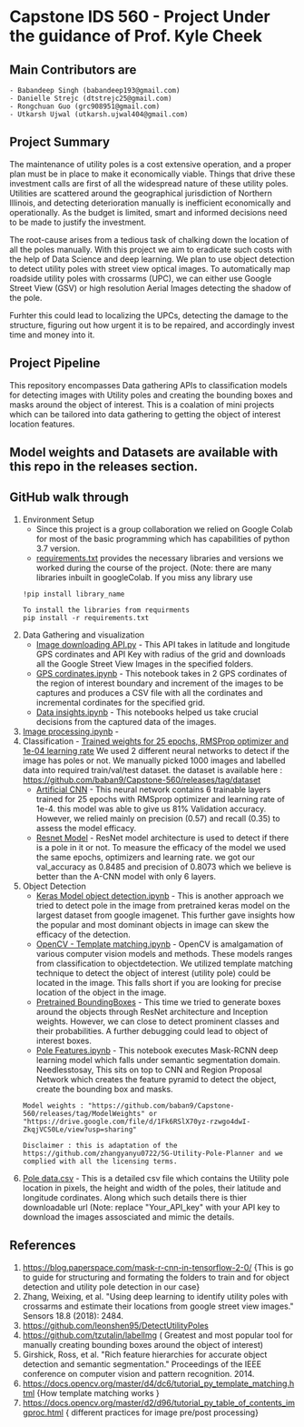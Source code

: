 # Capstone IDS 560 - Project Under the guidance of Prof. Kyle Cheek

## Main Contributors are 
    - Babandeep Singh (babandeep193@gmail.com)
    - Danielle Strejc (dtstrejc25@gmail.com)
    - Rongchuan Guo (grc908951@gmail.com)
    - Utkarsh Ujwal (utkarsh.ujwal404@gmail.com)

## Project Summary
The maintenance of utility poles is a cost extensive operation, and a proper plan must be in place to make it economically viable. Things that drive these investment calls are first of all the widespread nature of these utility poles. Utilities are scattered around the geographical jurisdiction of Northern Illinois, and detecting deterioration manually is inefficient economically and operationally. As the budget is limited, smart and informed decisions need to be made to justify the investment. 

The root-cause arises from a tedious task of chalking down the location of all the poles manually. With this project we aim to eradicate such costs with the help of Data Science and deep learning. We plan to use object detection to detect utility poles with street view optical images. To automatically map roadside utility poles with crossarms (UPC), we can either use Google Street View (GSV) or high resolution Aerial Images detecting the shadow of the pole. 

Furhter this could lead to localizing the UPCs, detecting the damage to the structure, figuring out how urgent it is to be repaired, and accordingly invest time and money into it.

## Project Pipeline

This repository encompasses Data gathering APIs to classification models for detecting images with Utility poles and creating the bounding boxes and masks around the object of interest. This is a coalation of mini projects which can be tailored into data gathering to getting the object of interest location features.

## Model weights and Datasets are available with this repo in the releases section. 

## GitHub walk through

1. Environment Setup 
    - Since this project is a group collaboration we relied on Google Colab for most of the basic programming which has capabilities of python 3.7 version.
    - [requirements.txt](https://github.com/baban9/Capstone-560/blob/main/Final%20Code%20and%20Data/requirements.txt) provides the necessary libraries and versions we worked during the course of the project. (Note: there are many libraries inbuilt in googleColab. If you miss any library use 
    ```
    !pip install library_name
    
    To install the libraries from requirments 
    pip install -r requirements.txt
    ```
2. Data Gathering and visualization 
    - [Image downloading API.py](https://github.com/baban9/Capstone-560/blob/main/Final%20Code%20and%20Data/get_images_api.py) - This API takes in latitude and longitude GPS cordinates and API Key with radius of the grid and downloads all the Google Street View Images in the specified folders. 
    - [GPS cordinates.ipynb](https://github.com/baban9/Capstone-560/blob/main/Final%20Code%20and%20Data/GPScordinates%20CSV.ipynb) - This notebook takes in 2 GPS cordinates of the region of interest boundary and increment of the images to be captures and produces a CSV file with all the cordinates and incremental cordinates for the specified grid.
    - [Data insights.ipynb](https://github.com/baban9/Capstone-560/blob/main/Final%20Code%20and%20Data/Data%20Visualization.ipynb) - This notebooks helped us take crucial decisions from the captured data of the images.
3. [Image processing.ipynb](https://github.com/baban9/Capstone-560/blob/main/Final%20Code%20and%20Data/Image_Pre_processing%20(1).ipynb) - 
4. Classification - [Trained weights for 25 epochs, RMSProp optimizer and 1e-04 learning rate](https://github.com/baban9/Capstone-560/releases/tag/Classification)
We used 2 different neural networks to detect if the image has poles or not. We manually picked 1000 images and labelled data into required train/val/test dataset. the dataset is available here : https://github.com/baban9/Capstone-560/releases/tag/dataset 
    - [Artificial CNN](https://github.com/baban9/Capstone-560/blob/main/Final%20Code%20and%20Data/A_CNN.ipynb) - This neural network contains 6 trainable layers trained for 25 epochs with RMSprop optimizer and learning rate of 1e-4. this model was able to give us 81% Validation accuracy. However, we relied mainly on precision (0.57) and recall (0.35) to assess the model efficacy. 
    - [Resnet Model](https://github.com/baban9/Capstone-560/blob/main/Final%20Code%20and%20Data/roc_test_Keras_Binary_ROC_Resnet.ipynb) - ResNet model architecture is used to detect if there is a pole in it or not. To measure the efficacy of the model we used the same epochs, optimizers and learning rate. we got our val_accuracy as  0.8485 and precision of 0.8073 which we believe is better than the A-CNN model with only 6 layers.
5. Object Detection  
    - [Keras Model object detection.ipynb](https://github.com/baban9/Capstone-560/blob/main/Final%20Code%20and%20Data/Keras_imagenet%20object%20detection.ipynb) - This is another approach we tried to detect pole in the image from pretrained keras model on the largest dataset from google imagenet. This further gave insights how the popular and most dominant objects in image can skew the efficacy of the detection.
    - [OpenCV - Template matching.ipynb](https://github.com/baban9/Capstone-560/blob/main/Final%20Code%20and%20Data/OpenCV%20-%20template%20matching.ipynb) - OpenCV is amalgamation of various computer vision models and methods. These models ranges from classification to objectdetection. We utilized template matching technique to detect the object of interest (utility pole) could be located in the image. This falls short if you are looking for precise location of the object in the image.
    - [Pretrained BoundingBoxes](https://github.com/baban9/Capstone-560/blob/main/Final%20Code%20and%20Data/bounding%20box%20attempt3.ipynb) - This time we tried to generate boxes around the objects through ResNet architecture and Inception weights. However, we can close to detect prominent classes and their probabilities. A further debugging could lead to object of interest boxes.
    - [Pole Features.ipynb](https://github.com/baban9/Capstone-560/blob/main/Final%20Code%20and%20Data/pole_features.ipynb) - This notebook executes Mask-RCNN deep learning model which falls under semantic segmentation domain. Needlesstosay, This sits on top to CNN and Region Proposal Network which creates the feature pyramid to detect the object, create the bounding box and masks. 
   ```
   Model weights : "https://github.com/baban9/Capstone-560/releases/tag/ModelWeights" or "https://drive.google.com/file/d/1Fk6RSlX70yz-rzwgo4dwI-ZkqjVCS0Le/view?usp=sharing"
   
   Disclaimer : this is adaptation of the https://github.com/zhangyanyu0722/5G-Utility-Pole-Planner and we complied with all the licensing terms.
   ```
6. [Pole data.csv](https://github.com/baban9/Capstone-560/blob/main/Final%20Code%20and%20Data/pole_data.csv) - This is a detailed csv file which contains the Utility pole location in pixels, the height and width of the poles, their latitude and longitude cordinates. Along which such details there is thier downloadable url (Note: replace "Your_API_key" with your API key to download the images assosciated and mimic the details.


## References
1. https://blog.paperspace.com/mask-r-cnn-in-tensorflow-2-0/ {This is go to guide for structuring and formating the folders to train and for object detection and utility pole detection in our case}
2. Zhang, Weixing, et al. "Using deep learning to identify utility poles with crossarms and estimate their locations from google street view images." Sensors 18.8 (2018): 2484.
3. https://github.com/leonshen95/DetectUtilityPoles
4. https://github.com/tzutalin/labelImg ( Greatest and most popular tool for manually creating bounding boxes around the object of interest)
5. Girshick, Ross, et al. "Rich feature hierarchies for accurate object detection and semantic segmentation." Proceedings of the IEEE conference on computer vision and pattern recognition. 2014.
6. https://docs.opencv.org/master/d4/dc6/tutorial_py_template_matching.html {How template matching works }
7. https://docs.opencv.org/master/d2/d96/tutorial_py_table_of_contents_imgproc.html { different practices for image pre/post processing}
